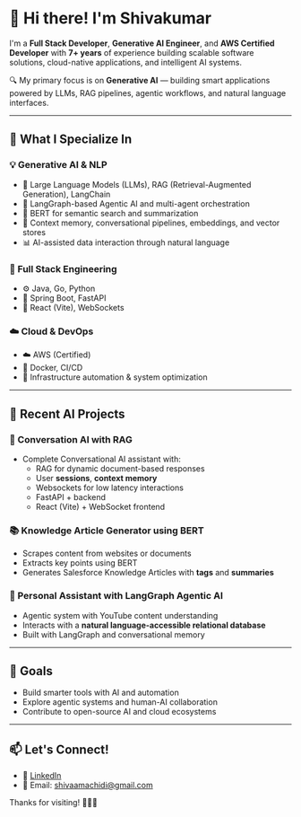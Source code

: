 # 👋 Hi there! I'm Shivakumar

I'm a **Full Stack Developer**, **Generative AI Engineer**, and **AWS Certified Developer** with **7+ years** of experience building scalable software solutions, cloud-native applications, and intelligent AI systems.

🔍 My primary focus is on **Generative AI** — building smart applications powered by LLMs, RAG pipelines, agentic workflows, and natural language interfaces.

---

## 🚀 What I Specialize In

### 💡 Generative AI & NLP
- 🧠 Large Language Models (LLMs), RAG (Retrieval-Augmented Generation), LangChain
- 🤖 LangGraph-based Agentic AI and multi-agent orchestration
- 🧾 BERT for semantic search and summarization
- 🧠 Context memory, conversational pipelines, embeddings, and vector stores
- 📊 AI-assisted data interaction through natural language

### 🔧 Full Stack Engineering
- ⚙️ Java, Go, Python
- 🔄 Spring Boot, FastAPI
- 🎨 React (Vite), WebSockets

### ☁️ Cloud & DevOps
- ☁️ AWS (Certified)
- 🐳 Docker, CI/CD
- 🧰 Infrastructure automation & system optimization

---

## 🤖 Recent AI Projects

### 💬 Conversation AI with RAG
- Complete Conversational AI assistant with:
  - RAG for dynamic document-based responses
  - User **sessions**, **context memory**
  - Websockets for low latency interactions
  - FastAPI + backend
  - React (Vite) + WebSocket frontend

### 📚 Knowledge Article Generator using BERT
- Scrapes content from websites or documents
- Extracts key points using BERT
- Generates Salesforce Knowledge Articles with **tags** and **summaries**

### 🧠 Personal Assistant with LangGraph Agentic AI
- Agentic system with YouTube content understanding
- Interacts with a **natural language-accessible relational database**
- Built with LangGraph and conversational memory

---

## 🎯 Goals
- Build smarter tools with AI and automation
- Explore agentic systems and human-AI collaboration
- Contribute to open-source AI and cloud ecosystems

---

## 📫 Let's Connect!
- 💼 [LinkedIn](https://www.linkedin.com/in/shivakumar_2024) 
- 📧 Email: shivaamachidi@gmail.com 

Thanks for visiting! 👨‍💻✨

